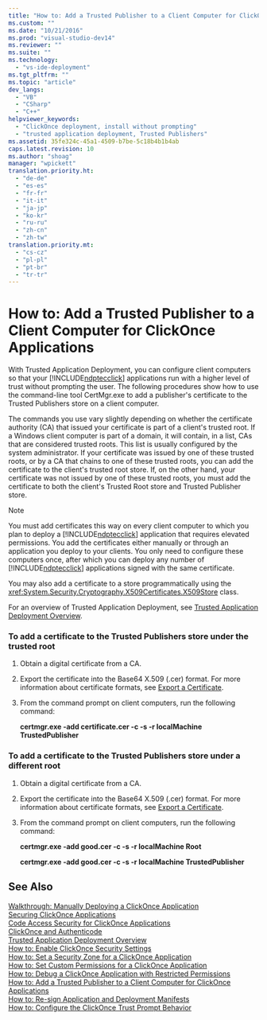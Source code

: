 ```yaml
---
title: "How to: Add a Trusted Publisher to a Client Computer for ClickOnce Applications | Microsoft Docs"
ms.custom: ""
ms.date: "10/21/2016"
ms.prod: "visual-studio-dev14"
ms.reviewer: ""
ms.suite: ""
ms.technology: 
  - "vs-ide-deployment"
ms.tgt_pltfrm: ""
ms.topic: "article"
dev_langs: 
  - "VB"
  - "CSharp"
  - "C++"
helpviewer_keywords: 
  - "ClickOnce deployment, install without prompting"
  - "trusted application deployment, Trusted Publishers"
ms.assetid: 35fe324c-45a1-4509-b7be-5c18b4b1b4ab
caps.latest.revision: 10
ms.author: "shoag"
manager: "wpickett"
translation.priority.ht: 
  - "de-de"
  - "es-es"
  - "fr-fr"
  - "it-it"
  - "ja-jp"
  - "ko-kr"
  - "ru-ru"
  - "zh-cn"
  - "zh-tw"
translation.priority.mt: 
  - "cs-cz"
  - "pl-pl"
  - "pt-br"
  - "tr-tr"
---
```

# How to: Add a Trusted Publisher to a Client Computer for ClickOnce Applications
With Trusted Application Deployment, you can configure client computers so that your [!INCLUDE[ndptecclick](../deployment/includes/ndptecclick_md.md)] applications run with a higher level of trust without prompting the user. The following procedures show how to use the command-line tool CertMgr.exe to add a publisher's certificate to the Trusted Publishers store on a client computer.  
  
 The commands you use vary slightly depending on whether the certificate authority (CA) that issued your certificate is part of a client's trusted root. If a Windows client computer is part of a domain, it will contain, in a list, CAs that are considered trusted roots. This list is usually configured by the system administrator. If your certificate was issued by one of these trusted roots, or by a CA that chains to one of these trusted roots, you can add the certificate to the client's trusted root store. If, on the other hand, your certificate was not issued by one of these trusted roots, you must add the certificate to both the client's Trusted Root store and Trusted Publisher store.  
  
> [!NOTE]
>  You must add certificates this way on every client computer to which you plan to deploy a [!INCLUDE[ndptecclick](../deployment/includes/ndptecclick_md.md)] application that requires elevated permissions. You add the certificates either manually or through an application you deploy to your clients. You only need to configure these computers once, after which you can deploy any number of [!INCLUDE[ndptecclick](../deployment/includes/ndptecclick_md.md)] applications signed with the same certificate.  
  
 You may also add a certificate to a store programmatically using the <xref:System.Security.Cryptography.X509Certificates.X509Store> class.  
  
 For an overview of Trusted Application Deployment, see [Trusted Application Deployment Overview](../deployment/trusted-application-deployment-overview.md).  
  
### To add a certificate to the Trusted Publishers store under the trusted root  
  
1.  Obtain a digital certificate from a CA.  
  
2.  Export the certificate into the Base64 X.509 (.cer) format. For more information about certificate formats, see [Export a Certificate](http://go.microsoft.com/fwlink/?LinkId=164793).  
  
3.  From the command prompt on client computers, run the following command:  
  
     **certmgr.exe -add certificate.cer -c -s -r localMachine TrustedPublisher**  
  
### To add a certificate to the Trusted Publishers store under a different root  
  
1.  Obtain a digital certificate from a CA.  
  
2.  Export the certificate into the Base64 X.509 (.cer) format. For more information about certificate formats, see [Export a Certificate](http://go.microsoft.com/fwlink/?LinkId=164793).  
  
3.  From the command prompt on client computers, run the following command:  
  
     **certmgr.exe -add good.cer -c -s -r localMachine Root**  
  
     **certmgr.exe -add good.cer -c -s -r localMachine TrustedPublisher**  
  
## See Also  
 [Walkthrough: Manually Deploying a ClickOnce Application](../deployment/walkthrough--manually-deploying-a-clickonce-application.md)   
 [Securing ClickOnce Applications](../deployment/securing-clickonce-applications.md)   
 [Code Access Security for ClickOnce Applications](../deployment/code-access-security-for-clickonce-applications.md)   
 [ClickOnce and Authenticode](../deployment/clickonce-and-authenticode.md)   
 [Trusted Application Deployment Overview](../deployment/trusted-application-deployment-overview.md)   
 [How to: Enable ClickOnce Security Settings](../deployment/how-to--enable-clickonce-security-settings.md)   
 [How to: Set a Security Zone for a ClickOnce Application](../deployment/how-to--set-a-security-zone-for-a-clickonce-application.md)   
 [How to: Set Custom Permissions for a ClickOnce Application](../deployment/how-to--set-custom-permissions-for-a-clickonce-application.md)   
 [How to: Debug a ClickOnce Application with Restricted Permissions](../deployment/how-to--debug-a-clickonce-application-with-restricted-permissions.md)   
 [How to: Add a Trusted Publisher to a Client Computer for ClickOnce Applications](../deployment/how-to--add-a-trusted-publisher-to-a-client-computer-for-clickonce-applications.md)   
 [How to: Re-sign Application and Deployment Manifests](../deployment/how-to--re-sign-application-and-deployment-manifests.md)   
 [How to: Configure the ClickOnce Trust Prompt Behavior](../deployment/how-to--configure-the-clickonce-trust-prompt-behavior.md)